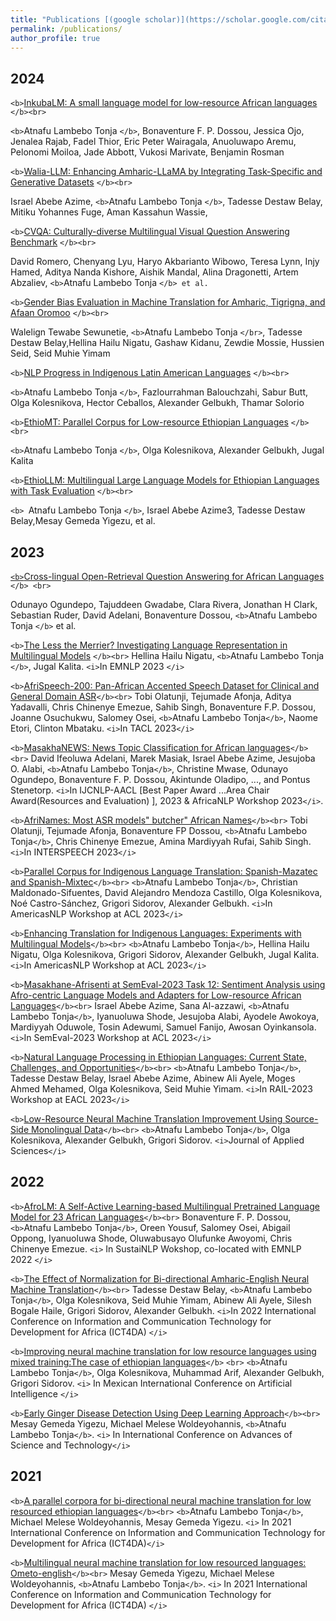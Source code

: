```yaml
---
title: "Publications [(google scholar)](https://scholar.google.com/citations?user=rubyApkAAAAJ&hl=en)"
permalink: /publications/
author_profile: true
---
```

2024
----

`<b>`[InkubaLM: A small language model for low-resource African languages](https://arxiv.org/abs/2408.17024) `</b><br> `

`<b>`Atnafu Lambebo Tonja `</b>`, Bonaventure F. P. Dossou, Jessica Ojo, Jenalea Rajab, Fadel Thior, Eric Peter Wairagala, Anuoluwapo Aremu, Pelonomi Moiloa, Jade Abbott, Vukosi Marivate, Benjamin Rosman

`<b>`[Walia-LLM: Enhancing Amharic-LLaMA by Integrating Task-Specific and Generative Datasets](https://arxiv.org/abs/2402.08015) `</b><br>`

Israel Abebe Azime, `<b>`Atnafu Lambebo Tonja `</b>`, Tadesse Destaw Belay, Mitiku Yohannes Fuge, Aman Kassahun Wassie,

`<b>`[CVQA: Culturally-diverse Multilingual Visual Question Answering Benchmark](https://arxiv.org/abs/2406.05967) `</b><br>`

David Romero, Chenyang Lyu, Haryo Akbarianto Wibowo, Teresa Lynn, Injy Hamed,
Aditya Nanda Kishore, Aishik Mandal, Alina Dragonetti, Artem Abzaliev,
`<b>`Atnafu Lambebo Tonja `</b> et al. `

`<b>`[Gender Bias Evaluation in Machine Translation for Amharic, Tigrigna, and Afaan Oromoo](https://aclanthology.org/2024.gitt-1.pdf#page=12) `</b><br>`

Walelign Tewabe Sewunetie, `<b>`Atnafu Lambebo Tonja `</br>`, Tadesse Destaw Belay,Hellina Hailu Nigatu, Gashaw Kidanu, Zewdie Mossie, Hussien Seid, Seid Muhie Yimam

`<b>`[NLP Progress in Indigenous Latin American Languages](https://aclanthology.org/2024.naacl-long.385/) `</b><br>`

`<b>`Atnafu Lambebo Tonja `</b>`, Fazlourrahman Balouchzahi, Sabur Butt, Olga Kolesnikova, Hector Ceballos, Alexander Gelbukh, Thamar Solorio

`<b>`[EthioMT: Parallel Corpus for Low-resource Ethiopian Languages](https://aclanthology.org/2024.rail-1.pdf#page=117) `</b><br>`

`<b>`Atnafu Lambebo Tonja `</b>`, Olga Kolesnikova, Alexander Gelbukh, Jugal Kalita

`<b>`[EthioLLM: Multilingual Large Language Models for Ethiopian Languages with Task Evaluation](https://aclanthology.org/2024.lrec-main.561/) `</b><br>`

`<b> `Atnafu Lambebo Tonja `</b>`, Israel Abebe Azime3, Tadesse Destaw Belay,Mesay Gemeda Yigezu, et al.

2023
----

[`<b>`Cross-lingual Open-Retrieval Question Answering for African Languages](https://arxiv.org/abs/2305.06897) `</b> <br>`

Odunayo Ogundepo, Tajuddeen Gwadabe, Clara Rivera, Jonathan H Clark, Sebastian Ruder, David Adelani, Bonaventure Dossou, `<b>`Atnafu Lambebo Tonja `</b>` et al. 

`<b>`[The Less the Merrier? Investigating Language Representation in Multilingual Models](https://arxiv.org/pdf/2310.13228.pdf) `</b><br>`
Hellina Hailu Nigatu, `<b>`Atnafu Lambebo Tonja `</b>`, Jugal Kalita. `<i>`In EMNLP 2023 `</i>`

`<b>`[AfriSpeech-200: Pan-African Accented Speech Dataset for Clinical and
General Domain ASR](https://arxiv.org/pdf/2310.00274)`</b><br>`
Tobi Olatunji, Tejumade Afonja, Aditya Yadavalli, Chris Chinenye Emezue, Sahib Singh, Bonaventure F.P. Dossou, Joanne Osuchukwu, Salomey Osei, `<b>`Atnafu Lambebo Tonja`</b>`, Naome Etori, Clinton Mbataku. `<i>`In TACL 2023`</i>`

`<b>`[MasakhaNEWS: News Topic Classification for African languages](https://arxiv.org/abs/2304.09972)`</b>` `<br>`
David Ifeoluwa Adelani, Marek Masiak, Israel Abebe Azime, Jesujoba O. Alabi, `<b>`Atnafu Lambebo Tonja`</b>`, Christine Mwase, Odunayo Ogundepo, Bonaventure F. P. Dossou, Akintunde Oladipo, ..., and Pontus Stenetorp. `<i>`In IJCNLP-AACL [Best Paper Award ...Area Chair Award(Resources and Evaluation) ], 2023 & AfricaNLP Workshop 2023`</i>`.

`<b>`[AfriNames: Most ASR models&#34; butcher&#34; African Names](https://arxiv.org/pdf/2306.00253)`</b><br>`
Tobi Olatunji, Tejumade Afonja, Bonaventure FP Dossou, `<b>`Atnafu Lambebo Tonja`</b>`, Chris Chinenye Emezue, Amina Mardiyyah Rufai, Sahib Singh. `<i>`In INTERSPEECH 2023`</i>`

`<b>`[Parallel Corpus for Indigenous Language Translation: Spanish-Mazatec and Spanish-Mixtec](https://aclanthology.org/2023.americasnlp-1.11)`</b><br>`
`<b>`Atnafu Lambebo Tonja`</b>`, Christian Maldonado-Sifuentes, David Alejandro Mendoza Castillo, Olga Kolesnikova, Noé Castro-Sánchez, Grigori Sidorov, Alexander Gelbukh. `<i>`In AmericasNLP Workshop at ACL 2023`</i>`

`<b>`[Enhancing Translation for Indigenous Languages: Experiments with Multilingual Models](https://aclanthology.org/2023.americasnlp-1.22)`</b><br>`
`<b>`Atnafu Lambebo Tonja`</b>`, Hellina Hailu Nigatu, Olga Kolesnikova, Grigori Sidorov, Alexander Gelbukh, Jugal Kalita. `<i>`In AmericasNLP Workshop at ACL 2023`</i>`

`<b>`[Masakhane-Afrisenti at SemEval-2023 Task 12: Sentiment Analysis using Afro-centric Language Models and Adapters for Low-resource African Languages](https://aclanthology.org/2023.semeval-1.182)`</b><br>`
Israel Abebe Azime, Sana Al-azzawi, `<b>`Atnafu Lambebo Tonja`</b>`, Iyanuoluwa Shode, Jesujoba Alabi, Ayodele Awokoya, Mardiyyah Oduwole, Tosin Adewumi, Samuel Fanijo, Awosan Oyinkansola. `<i>`In SemEval-2023 Workshop at ACL 2023`</i>`

`<b>`[Natural Language Processing in Ethiopian Languages: Current State, Challenges, and Opportunities](https://aclanthology.org/2023.rail-1.14)`</b><br>`
`<b>`Atnafu Lambebo Tonja`</b>`, Tadesse Destaw Belay, Israel Abebe Azime, Abinew Ali Ayele, Moges Ahmed Mehamed, Olga Kolesnikova, Seid Muhie Yimam. `<i>`In RAIL-2023 Workshop at EACL 2023`</i>`

`<b>`[Low-Resource Neural Machine Translation Improvement Using Source-Side Monolingual Data](https://aclanthology.org/2023.rail-1.14)`</b><br>`
`<b>`Atnafu Lambebo Tonja`</b>`, Olga Kolesnikova, Alexander Gelbukh, Grigori Sidorov. `<i>`Journal of Applied Sciences`</i>`

2022
----

`<b>`[AfroLM: A Self-Active Learning-based Multilingual Pretrained Language Model for 23 African Languages](https://arxiv.org/pdf/2211.03263.pdf)`</b><br>`
Bonaventure F. P. Dossou, `<b>`Atnafu Lambebo Tonja`</b>`, Oreen Yousuf, Salomey Osei, Abigail Oppong, Iyanuoluwa Shode, Oluwabusayo Olufunke Awoyomi, Chris Chinenye Emezue. `<i>` In SustaiNLP Wokshop, co-located with EMNLP 2022 `</i>`

`<b>`[The Effect of Normalization for Bi-directional Amharic-English Neural Machine Translation](https://arxiv.org/pdf/2210.15224.pdf)`</b><br>`
Tadesse Destaw Belay, `<b>`Atnafu Lambebo Tonja`</b>`, Olga Kolesnikova, Seid Muhie Yimam, Abinew Ali Ayele, Silesh Bogale Haile, Grigori Sidorov, Alexander Gelbukh. `<i>`In 2022 International Conference on Information and Communication Technology for Development for Africa (ICT4DA) `</i>`

`<b>`[Improving neural machine translation for low resource languages using mixed training:The case of ethiopian languages](https://link.springer.com/chapter/10.1007/978-3-031-19496-2_3)`</b>` `<br>`
`<b>`Atnafu Lambebo Tonja`</b>`, Olga Kolesnikova, Muhammad Arif, Alexander Gelbukh, Grigori Sidorov. `<i>` In Mexican International Conference on Artificial Intelligence `</i>`

`<b>`[Early Ginger Disease Detection Using Deep Learning Approach](https://link.springer.com/chapter/10.1007/978-3-030-93709-6_32)`</b><br>`
Mesay Gemeda Yigezu, Michael Melese Woldeyohannis, `<b>`Atnafu Lambebo Tonja`</b>`. `<i>` In International Conference on Advances of Science and Technology`</i>`

2021
----

`<b>`[A parallel corpora for bi-directional neural machine translation for low resourced ethiopian languages](https://ieeexplore.ieee.org/abstract/document/9672230)`</b><br>`
`<b>`Atnafu Lambebo Tonja`</b>`, Michael Melese Woldeyohannis, Mesay Gemeda Yigezu. `<i>` In 2021 International Conference on Information and Communication Technology for Development for Africa (ICT4DA)`</i>`

`<b>`[Multilingual neural machine translation for low resourced languages: Ometo-english](https://ieeexplore.ieee.org/abstract/document/9671270)`</b><br>`
Mesay Gemeda Yigezu, Michael Melese Woldeyohannis, `<b>`Atnafu Lambebo Tonja`</b>`.
`<i>` In 2021 International Conference on Information and Communication Technology for Development for Africa (ICT4DA) `</i>`
